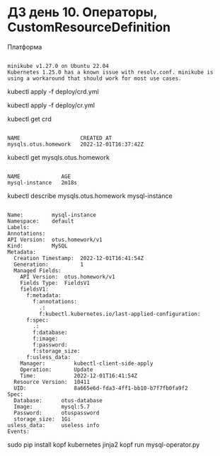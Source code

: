 <H1>ДЗ день 10. Операторы, CustomResourceDefinition</H1>
Платформа

<pre><code>
minikube v1.27.0 on Ubuntu 22.04
Kubernetes 1.25.0 has a known issue with resolv.conf. minikube is using a workaround that should work for most use cases.
</pre></code>

kubectl apply -f deploy/crd.yml

kubectl apply -f deploy/cr.yml

kubectl get crd
<pre><code>
NAME                   CREATED AT
mysqls.otus.homework   2022-12-01T16:37:42Z
</pre></code>

kubectl get mysqls.otus.homework
<pre><code>
NAME             AGE
mysql-instance   2m18s
</pre></code>

kubectl describe mysqls.otus.homework mysql-instance

<pre><code>
Name:         mysql-instance
Namespace:    default
Labels:       <none>
Annotations:  <none>
API Version:  otus.homework/v1
Kind:         MySQL
Metadata:
  Creation Timestamp:  2022-12-01T16:41:54Z
  Generation:          1
  Managed Fields:
    API Version:  otus.homework/v1
    Fields Type:  FieldsV1
    fieldsV1:
      f:metadata:
        f:annotations:
          .:
          f:kubectl.kubernetes.io/last-applied-configuration:
      f:spec:
        .:
        f:database:
        f:image:
        f:password:
        f:storage_size:
      f:usless_data:
    Manager:         kubectl-client-side-apply
    Operation:       Update
    Time:            2022-12-01T16:41:54Z
  Resource Version:  10411
  UID:               8a665e6d-fda3-4ff1-bb10-b7f7fb0fa9f2
Spec:
  Database:      otus-database
  Image:         mysql:5.7
  Password:      otuspassword
  storage_size:  1Gi
usless_data:     useless info
Events:          <none>
</pre></code>


sudo pip install kopf kubernetes jinja2
kopf run mysql-operator.py